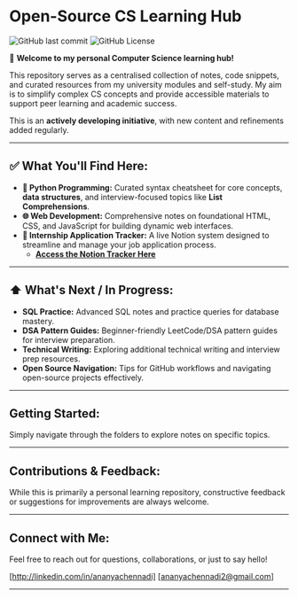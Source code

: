 # Open-Source CS Learning Hub
![GitHub last commit](https://img.shields.io/github/last-commit/ananyachennadi/cs-student-survival-kit)
![GitHub License](https://img.shields.io/github/license/ananyachennadi/cs-student-survival-kit)

👋 **Welcome to my personal Computer Science learning hub!**

This repository serves as a centralised collection of notes, code snippets, and curated resources from my university modules and self-study. My aim is to simplify complex CS concepts and provide accessible materials to support peer learning and academic success.

This is an **actively developing initiative**, with new content and refinements added regularly.

---

## ✅ What You'll Find Here:

* **🐍 Python Programming:** Curated syntax cheatsheet for core concepts, **data structures**, and interview-focused topics like **List Comprehensions**.
* **🌐 Web Development:** Comprehensive notes on foundational HTML, CSS, and JavaScript for building dynamic web interfaces.
* **🚀 Internship Application Tracker:** A live Notion system designed to streamline and manage your job application process.
    * [**Access the Notion Tracker Here**](https://sheer-lobster-282.notion.site/Internship-application-tracker-template-1e53c77369b380a58bafe37532dd47a1)

---

## ⬆️ What's Next / In Progress:

* **SQL Practice:** Advanced SQL notes and practice queries for database mastery.
* **DSA Pattern Guides:** Beginner-friendly LeetCode/DSA pattern guides for interview preparation.
* **Technical Writing:** Exploring additional technical writing and interview prep resources.
* **Open Source Navigation:** Tips for GitHub workflows and navigating open-source projects effectively.

---

## Getting Started:

Simply navigate through the folders to explore notes on specific topics.

---

## Contributions & Feedback:

While this is primarily a personal learning repository, constructive feedback or suggestions for improvements are always welcome.

---

## Connect with Me:

Feel free to reach out for questions, collaborations, or just to say hello!

[http://linkedin.com/in/ananyachennadi]
[ananyachennadi2@gmail.com]

---
